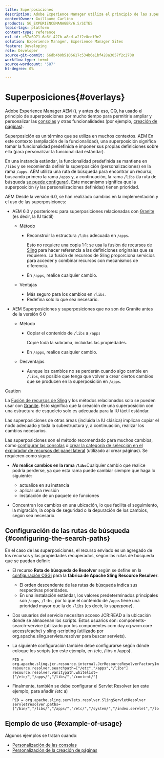 ```yaml
---
title: Superposiciones
description: Adobe Experience Manager utiliza el principio de las superposiciones para permitirle ampliar y personalizar las consolas y otras funcionalidades.
contentOwner: Guillaume Carlino
products: SG_EXPERIENCEMANAGER/6.5/SITES
topic-tags: platform
content-type: reference
exl-id: e57a6971-6a6f-427b-a8cd-a2f2e8cdf9e2
solution: Experience Manager, Experience Manager Sites
feature: Developing
role: Developer
source-git-commit: 66db4b0b5106617c534b6e1bf428a3057f2c2708
workflow-type: tm+mt
source-wordcount: '587'
ht-degree: 0%

---
```


# Superposiciones{#overlays}

Adobe Experience Manager AEM (), y antes de eso, CQ, ha usado el principio de superposiciones por mucho tiempo para permitirle ampliar y personalizar las [consolas](/help/sites-developing/customizing-consoles-touch.md) y otras funcionalidades (por ejemplo, [creación de páginas](/help/sites-developing/customizing-page-authoring-touch.md)).

Superposición es un término que se utiliza en muchos contextos. AEM En este contexto (ampliación de la funcionalidad), una superposición significa tomar la funcionalidad predefinida e imponer sus propias definiciones sobre ella (para personalizar la funcionalidad estándar).

En una instancia estándar, la funcionalidad predefinida se mantiene en `/libs` y se recomienda definir la superposición (personalizaciones) en la rama `/apps`. AEM utiliza una ruta de búsqueda para encontrar un recurso, buscando primero la rama `/apps` y, a continuación, la rama `/libs` (la ruta de búsqueda [se puede configurar](#configuring-the-search-paths)). Este mecanismo significa que la superposición (y las personalizaciones definidas) tienen prioridad.

AEM Desde la versión 6.0, se han realizado cambios en la implementación y el uso de las superposiciones:

* AEM 6.0 y posteriores: para superposiciones relacionadas con [Granite](https://developer.adobe.com/experience-manager/reference-materials/6-5/granite-ui/api/jcr_root/libs/granite/ui/index.html) (es decir, la IU táctil)

   * Método

      * Reconstruir la estructura `/libs` adecuada en `/apps`.

        Esto no requiere una copia 1:1; se usa la [fusión de recursos de Sling](/help/sites-developing/sling-resource-merger.md) para hacer referencia a las definiciones originales que se requieren. La fusión de recursos de Sling proporciona servicios para acceder y combinar recursos con mecanismos de diferencia.

      * En `/apps`, realice cualquier cambio.

   * Ventajas

      * Más seguro para los cambios en `/libs`.
      * Redefina solo lo que sea necesario.

* AEM Superposiciones y superposiciones que no son de Granite antes de la versión 6 0

   * Método

      * Copiar el contenido de `/libs` a `/apps`

        Copie toda la subrama, incluidas las propiedades.

      * En `/apps`, realice cualquier cambio.

   * Desventajas

      * Aunque los cambios no se perderán cuando algo cambie en `/libs`, es posible que tenga que volver a crear ciertos cambios que se producen en la superposición en `/apps`.

>[!CAUTION]
>
>La [Fusión de recursos de Sling](/help/sites-developing/sling-resource-merger.md) y los métodos relacionados solo se pueden usar con [Granite](https://developer.adobe.com/experience-manager/reference-materials/6-5/granite-ui/api/jcr_root/libs/granite/ui/index.html). Esto significa que la creación de una superposición con una estructura de esqueleto solo es adecuada para la IU táctil estándar.
>
>Las superposiciones de otras áreas (incluida la IU clásica) implican copiar el nodo adecuado y toda la subestructura y, a continuación, realizar los cambios necesarios.

Las superposiciones son el método recomendado para muchos cambios, como [configurar las consolas](/help/sites-developing/customizing-consoles-touch.md#create-a-custom-console) o [crear la categoría de selección en el explorador de recursos del panel lateral](/help/sites-developing/customizing-page-authoring-touch.md#add-new-selection-category-to-asset-browser) (utilizado al crear páginas). Se requieren como sigue:

* ***No* realice cambios en la rama `/libs`**&#x200B;Cualquier cambio que realice podría perderse, ya que esta rama puede cambiar siempre que haga lo siguiente:

   * actualice en su instancia
   * aplicar una revisión
   * instalación de un paquete de funciones

* Concentran los cambios en una ubicación, lo que facilita el seguimiento, la migración, la copia de seguridad o la depuración de los cambios, según sea necesario.

## Configuración de las rutas de búsqueda {#configuring-the-search-paths}

En el caso de las superposiciones, el recurso enviado es un agregado de los recursos y las propiedades recuperados, según las rutas de búsqueda que se puedan definir:

* El recurso **Ruta de búsqueda de Resolver** según se define en la [configuración OSGi](/help/sites-deploying/configuring-osgi.md) para la **fábrica de Apache Sling Resource Resolver**.

   * El orden descendente de las rutas de búsqueda indica sus respectivas prioridades.
   * En una instalación estándar, los valores predeterminados principales son `/apps`, `/libs`, por lo que el contenido de `/apps` tiene una prioridad mayor que la de `/libs` (es decir, lo *superpone*).

* Dos usuarios del servicio necesitan acceso JCR:READ a la ubicación donde se almacenan los scripts. Estos usuarios son: components-search-service (utilizado por los componentes com.day.cq.wcm.core access/cache) y sling-scripting (utilizado por org.apache.sling.servlets.resolver para buscar servlets).
* La siguiente configuración también debe configurarse según dónde coloque los scripts (en este ejemplo, en /etc, /libs o /apps).

  ```
  PID = org.apache.sling.jcr.resource.internal.JcrResourceResolverFactoryImpl
  resource.resolver.searchpath=["/etc","/apps","/libs"]
  resource.resolver.vanitypath.whitelist=["/etc/","/apps/","/libs/","/content/"]
  ```

* Finalmente, también se debe configurar el Servlet Resolver (en este ejemplo, para añadir /etc a)

  ```
  PID = org.apache.sling.servlets.resolver.SlingServletResolver
  servletresolver.paths=["/bin/","/libs/","/apps/","/etc/","/system/","/index.servlet","/login.servlet","/services/"]
  ```

## Ejemplo de uso {#example-of-usage}

Algunos ejemplos se tratan cuando:

* [Personalización de las consolas](/help/sites-developing/customizing-consoles-touch.md)
* [Personalización de la creación de páginas](/help/sites-developing/customizing-page-authoring-touch.md)
